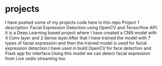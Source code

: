 # projects
I have pushed some of my projects code here in this repo
Project 1 description:
    Facial Expression Detection using OpenCV and Tensorflow API:
It is a Deep Learning based project where I have created a CNN model with 4 Conv layer and 2 dense layer.After that I have trained the model with 7 types of facial expression and then the trained model is used for facial expression detection.I have used in build OpenCV for face detection and Flask app for interface.Using this model we can detect facial expression from Live vedio streaming too.

